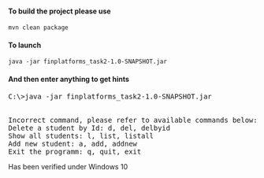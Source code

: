 <h4>To build the project please use</h4>
<code>mvn clean package</code>

<h4>To launch </h4>
<code>java -jar finplatforms_task2-1.0-SNAPSHOT.jar </code>

<h4>And then enter anything to get hints</h4>
<pre>
C:\>java -jar finplatforms_task2-1.0-SNAPSHOT.jar
<br>
Incorrect command, please refer to available commands below:
Delete a student by Id: d, del, delbyid
Show all students: l, list, listall
Add new student: a, add, addnew
Exit the programm: q, quit, exit</pre>


<p>Has been verified under Windows 10</p>
